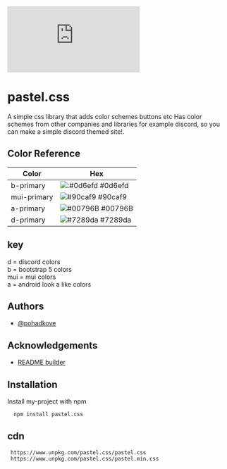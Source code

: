 
[![downloads](https://img.shields.io/npm/dy/pastel.css?style=for-the-badge)](https://www.npmjs.com/package/pastel.css)
# pastel.css

A simple css library that adds color schemes buttons etc
Has color schemes from other companies and libraries for example discord, so you can make a simple discord themed site!. 



## Color Reference

| Color             | Hex                                                                |
| ----------------- | ------------------------------------------------------------------ |
| b-primary | ![:#0d6efd](https://via.placeholder.com/10/0d6efd?text=+) #0d6efd |
| mui-primary | ![#90caf9](https://via.placeholder.com/10/90caf9?text=+) #90caf9 |
| a-primary | ![#00796B](https://via.placeholder.com/10/00796B?text=+) #00796B |
| d-primary | ![#7289da](https://via.placeholder.com/10/7289da?text=+) #7289da |


## key

d = discord colors\
b = bootstrap 5 colors\
mui = mui colors\
a = android look a like colors
## Authors

- [@pohadkove](https://github.com/pohadkove)


## Acknowledgements

 - [README builder](https://readme.so/)

## Installation

Install my-project with npm

```bash
  npm install pastel.css
```
## cdn

```
 https://www.unpkg.com/pastel.css/pastel.css
 https://www.unpkg.com/pastel.css/pastel.min.css
 ```
